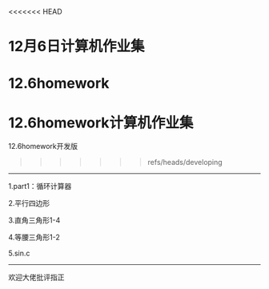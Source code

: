 <<<<<<< HEAD
# 12月6日计算机作业集
12.6homework
=======
# 12.6homework计算机作业集
12.6homework开发版
>>>>>>> refs/heads/developing
**************************
1.part1：循环计算器

2.平行四边形

3.直角三角形1-4

4.等腰三角形1-2

5.sin.c
***************************
欢迎大佬批评指正
